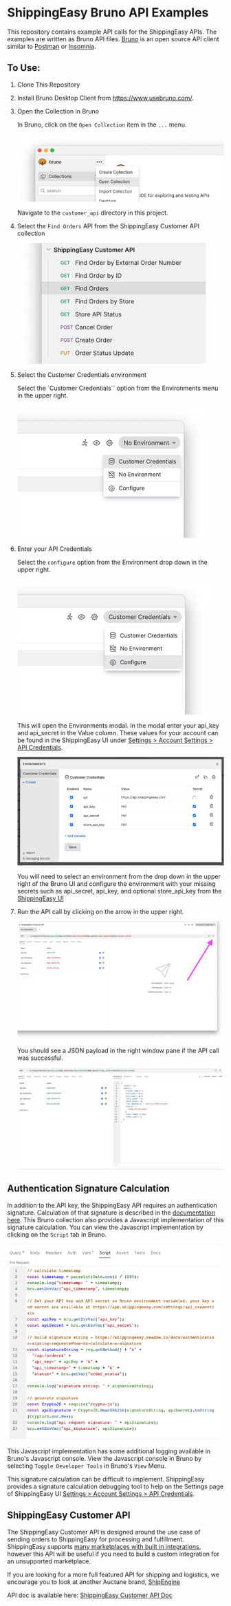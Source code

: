 # ShippingEasy Bruno API Examples

This repository contains example API calls for the ShippingEasy APIs. The examples are written as Bruno API files. [Bruno](https://www.usebruno.com/) is an open source API client similar to [Postman](https://getpostman.com) or [Insomnia](https://insomnia.rest/).

## To Use:

1. Clone This Repository

1. Install Bruno Desktop Client from https://www.usebruno.com/.

1. Open the Collection in Bruno

   In Bruno, click on the `Open Collection` item in the `...` menu.

   ![Open Collection](readme_images/open-collection.png)

   Navigate to the `customer_api` directory in this project.

1. Select the `Find Orders` API from the ShippingEasy Customer API collection

   ![Find Order](readme_images/select-find-orders.png)

1. Select the Customer Credentials environment

   Select the `Customer Credentials`` option from the Environments menu in the upper right.

   ![Customer Credentials Environment](readme_images/customer-credentials.png)

1. Enter your API Credentials

   Select the `configure` option from the Environment drop down in the upper right.

   ![Configure Environment Screen](readme_images/configure-env.png)

   This will open the Environments modal. In the modal enter your api_key and api_secret in the Value column. These values for your account can be found in the ShippingEasy UI under [Settings > Account Settings > API Credentials](https://app.shippingeasy.com/settings/api_credentials).

   ![Configure Environment Screen](readme_images/config-env-screen.png)

   You will need to select an environment from the drop down in the upper right of the Bruno UI and configure the environment with your missing secrets such as api_secret, api_key, and optional store_api_key from the [ShippingEasy UI](https://app.shippingeasy.com/settings/api_credentials)

1. Run the API call by clicking on the arrow in the upper right.

   ![Run Arrow](readme_images/run-arrow.png)

   You should see a JSON payload in the right window pane if the API call was successful.

   ![Configure Environment Screen](readme_images/response.png)

## Authentication Signature Calculation

In addition to the API key, the ShippingEasy API requires an authentication signature. Calculation of that signature is described in the [documentation here](https://shippingeasy.readme.io/reference/authentication-signing-requests). This Bruno collection also provides a Javascript implementation of this signature calculation. You can view the Javascript implementation by clicking on the `Script` tab in Bruno.

![Signature Calculation](readme_images/signature-calculation.png)

This Javascript implementation has some additional logging available in Bruno's Javascript console. View the Javascript console in Bruno by selecting `Toggle Developer Tools` in Bruno's `View` Menu.

This signature calculation can be difficult to implement. ShippingEasy provides a signature calculation debugging tool to help on the Settings page of ShippingEasy UI [Settings > Account Settings > API Credentials](https://app.shippingeasy.com/settings/api_credentials).

## ShippingEasy Customer API

The ShippingEasy Customer API is designed around the use case of sending orders to ShippingEasy for processing and fulfillment. ShippingEasy supports [many marketplaces with built in integrations](https://shippingeasy.com/integrationpartners/), however this API will be useful if you need to build a custom integration for an unsupported marketplace.

If you are looking for a more full featured API for shipping and logistics, we encourage you to look at another Auctane brand, [ShipEngine](https://www.shipengine.com/)


API doc is available here: [ShippingEasy Customer API Doc](https://shippingeasy.readme.io/reference/getting-started)
